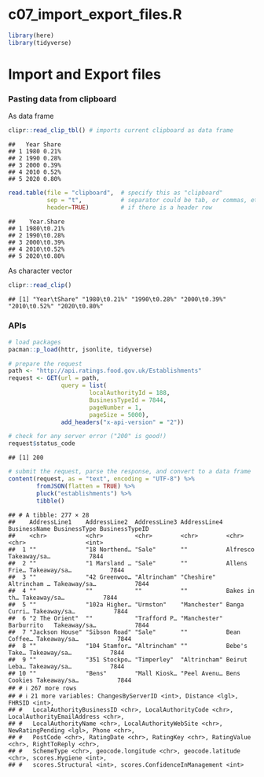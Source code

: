 c07_import_export_files.R
================

``` r
library(here)
library(tidyverse)
```

# Import and Export files

### Pasting data from clipboard

As data frame

``` r
clipr::read_clip_tbl() # imports current clipboard as data frame
```

    ##   Year Share
    ## 1 1980 0.21%
    ## 2 1990 0.28%
    ## 3 2000 0.39%
    ## 4 2010 0.52%
    ## 5 2020 0.80%

``` r
read.table(file = "clipboard",  # specify this as "clipboard"
           sep = "t",           # separator could be tab, or commas, etc.
           header=TRUE)         # if there is a header row
```

    ##    Year.Share
    ## 1 1980\t0.21%
    ## 2 1990\t0.28%
    ## 3 2000\t0.39%
    ## 4 2010\t0.52%
    ## 5 2020\t0.80%

As character vector

``` r
clipr::read_clip()
```

    ## [1] "Year\tShare" "1980\t0.21%" "1990\t0.28%" "2000\t0.39%" "2010\t0.52%" "2020\t0.80%"

### APIs

``` r
# load packages
pacman::p_load(httr, jsonlite, tidyverse)

# prepare the request
path <- "http://api.ratings.food.gov.uk/Establishments"
request <- GET(url = path,
               query = list(
                       localAuthorityId = 188,
                       BusinessTypeId = 7844,
                       pageNumber = 1,
                       pageSize = 5000),
               add_headers("x-api-version" = "2"))

# check for any server error ("200" is good!)
request$status_code
```

    ## [1] 200

``` r
# submit the request, parse the response, and convert to a data frame
content(request, as = "text", encoding = "UTF-8") %>%
        fromJSON(flatten = TRUE) %>%
        pluck("establishments") %>%
        tibble()
```

    ## # A tibble: 277 × 28
    ##    AddressLine1    AddressLine2  AddressLine3 AddressLine4 BusinessName BusinessType BusinessTypeID
    ##    <chr>           <chr>         <chr>        <chr>        <chr>        <chr>                 <int>
    ##  1 ""              "18 Northend… "Sale"       ""           Alfresco     Takeaway/sa…           7844
    ##  2 ""              "1 Marsland … "Sale"       ""           Allens Frie… Takeaway/sa…           7844
    ##  3 ""              "42 Greenwoo… "Altrincham" "Cheshire"   Altrincham … Takeaway/sa…           7844
    ##  4 ""              ""            ""           ""           Bakes in th… Takeaway/sa…           7844
    ##  5 ""              "102a Higher… "Urmston"    "Manchester" Banga Curri… Takeaway/sa…           7844
    ##  6 "2 The Orient"  ""            "Trafford P… "Manchester" Barburrito   Takeaway/sa…           7844
    ##  7 "Jackson House" "Sibson Road" "Sale"       ""           Bean Coffee… Takeaway/sa…           7844
    ##  8 ""              "104 Stamfor… "Altrincham" ""           Bebe's Take… Takeaway/sa…           7844
    ##  9 ""              "351 Stockpo… "Timperley"  "Altrincham" Beirut Leba… Takeaway/sa…           7844
    ## 10 ""              "Bens"        "Mall Kiosk… "Peel Avenu… Bens Cookies Takeaway/sa…           7844
    ## # ℹ 267 more rows
    ## # ℹ 21 more variables: ChangesByServerID <int>, Distance <lgl>, FHRSID <int>,
    ## #   LocalAuthorityBusinessID <chr>, LocalAuthorityCode <chr>, LocalAuthorityEmailAddress <chr>,
    ## #   LocalAuthorityName <chr>, LocalAuthorityWebSite <chr>, NewRatingPending <lgl>, Phone <chr>,
    ## #   PostCode <chr>, RatingDate <chr>, RatingKey <chr>, RatingValue <chr>, RightToReply <chr>,
    ## #   SchemeType <chr>, geocode.longitude <chr>, geocode.latitude <chr>, scores.Hygiene <int>,
    ## #   scores.Structural <int>, scores.ConfidenceInManagement <int>
